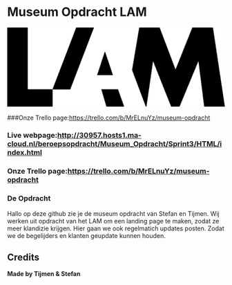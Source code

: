 # Museum Opdracht LAM

![](https://github.com/stefan-hol/museum_opdracht/blob/main/lamlogo1.png)


###Onze Trello page:https://trello.com/b/MrELnuYz/museum-opdracht

### Live webpage:http://30957.hosts1.ma-cloud.nl/beroepsopdracht/Museum_Opdracht/Sprint3/HTML/index.html
### Onze Trello page:https://trello.com/b/MrELnuYz/museum-opdracht

### De Opdracht
Hallo op deze github zie je de museum opdracht van Stefan en Tijmen. Wij werken uit opdracht van het LAM om een landing page te maken, zodat ze meer klandizie krijgen. Hier gaan we ook regelmatich updates posten. Zodat we de begelijders en klanten geupdate kunnen houden.

Credits
----
**Made by Tijmen & Stefan**
